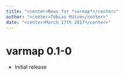 ```yaml
---
title: "<center>News for *varmap*</center>"
author: "<center>Tobias Mütze</center>"
date: "<center>March 17th 2017</center>"
---
```



# varmap 0.1-0

* Initial release


